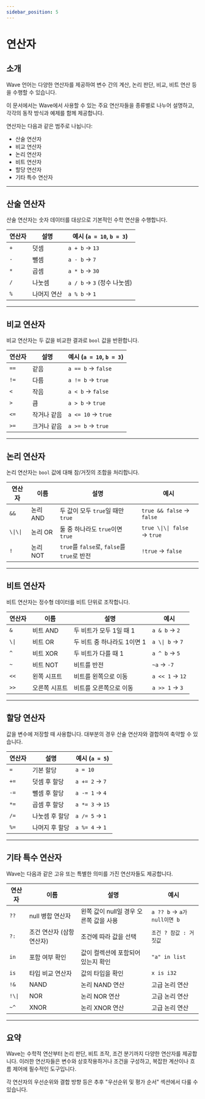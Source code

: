 ```yaml
---
sidebar_position: 5
---
```


# 연산자

## 소개

Wave 언어는 다양한 연산자를 제공하여 변수 간의 계산, 논리 판단, 비교, 비트 연산 등을 수행할 수 있습니다.

이 문서에서는 Wave에서 사용할 수 있는 주요 연산자들을 종류별로 나누어 설명하고, 각각의 동작 방식과 예제를 함께 제공합니다.

연산자는 다음과 같은 범주로 나뉩니다:

- 산술 연산자
- 비교 연산자
- 논리 연산자
- 비트 연산자
- 할당 연산자
- 기타 특수 연산자

---

## 산술 연산자

산술 연산자는 숫자 데이터를 대상으로 기본적인 수학 연산을 수행합니다.

| 연산자 | 설명     | 예시 (`a = 10`, `b = 3`) |
| --- | ------ | ----------------------------------------- |
| `+` | 덧셈     | `a + b` → `13`                            |
| `-` | 뺄셈     | `a - b` → `7`                             |
| `*` | 곱셈     | `a * b` → `30`                            |
| `/` | 나눗셈    | `a / b` → `3` (정수 나눗셈) |
| `%` | 나머지 연산 | `a % b` → `1`                             |

---

## 비교 연산자

비교 연산자는 두 값을 비교한 결과로 `bool` 값을 반환합니다.

| 연산자  | 설명     | 예시 (`a = 10`, `b = 3`) |
| ---- | ------ | ----------------------------------------- |
| `==` | 같음     | `a == b` → `false`                        |
| `!=` | 다름     | `a != b` → `true`                         |
| `<`  | 작음     | `a < b` → `false`                         |
| `>`  | 큼      | `a > b` → `true`                          |
| `<=` | 작거나 같음 | `a <= 10` → `true`                        |
| `>=` | 크거나 같음 | `a >= b` → `true`                         |

---

## 논리 연산자

논리 연산자는 `bool` 값에 대해 참/거짓의 조합을 처리합니다.

| 연산자        | 이름     | 설명                                    | 예시                             |
| ---------- | ------ | ------------------------------------- | ------------------------------ |
| `&&`       | 논리 AND | 두 값이 모두 `true`일 때만 `true`             | `true && false` → `false`      |
| `\\|\\|` | 논리 OR  | 둘 중 하나라도 `true`이면 `true`              | `true \\|\\| false` → `true` |
| `!`        | 논리 NOT | `true`를 `false`로, `false`를 `true`로 반전 | `!true` → `false`              |

---

## 비트 연산자

비트 연산자는 정수형 데이터를 비트 단위로 조작합니다.

| 연산자    | 이름      | 설명                | 예시               |
| ------ | ------- | ----------------- | ---------------- |
| `&`    | 비트 AND  | 두 비트가 모두 1일 때 1   | `a & b` → `2`    |
| `\\|` | 비트 OR   | 두 비트 중 하나라도 1이면 1 | `a \\| b` → `7` |
| `^`    | 비트 XOR  | 두 비트가 다를 때 1      | `a ^ b` → `5`    |
| `~`    | 비트 NOT  | 비트를 반전            | `~a` → `-7`      |
| `<<`   | 왼쪽 시프트  | 비트를 왼쪽으로 이동       | `a << 1` → `12`  |
| `>>`   | 오른쪽 시프트 | 비트를 오른쪽으로 이동      | `a >> 1` → `3`   |

---

## 할당 연산자

값을 변수에 저장할 때 사용합니다. 대부분의 경우 산술 연산자와 결합하여 축약할 수 있습니다.

| 연산자  | 설명       | 예시 (`a = 5`) |
| ---- | -------- | ------------------------------- |
| `=`  | 기본 할당    | `a = 10`                        |
| `+=` | 덧셈 후 할당  | `a += 2` → `7`                  |
| `-=` | 뺄셈 후 할당  | `a -= 1` → `4`                  |
| `*=` | 곱셈 후 할당  | `a *= 3` → `15`                 |
| `/=` | 나눗셈 후 할당 | `a /= 5` → `1`                  |
| `%=` | 나머지 후 할당 | `a %= 4` → `1`                  |

---

## 기타 특수 연산자

Wave는 다음과 같은 고유 또는 특별한 의미를 가진 연산자들도 제공합니다.

| 연산자     | 이름                                 | 설명                       | 예시                       |
| ------- | ---------------------------------- | ------------------------ | ------------------------ |
| `??`    | null 병합 연산자                        | 왼쪽 값이 null일 경우 오른쪽 값을 사용 | `a ?? b` → `a가 null이면 b` |
| `?:`    | 조건 연산자 (삼항 연산자) | 조건에 따라 값을 선택             | `조건 ? 참값 : 거짓값`          |
| `in`    | 포함 여부 확인                           | 값이 컬렉션에 포함되어 있는지 확인      | `"a" in list`            |
| `is`    | 타입 비교 연산자                          | 값의 타입을 확인                | `x is i32`               |
| `!&`    | NAND                               | 논리 NAND 연산               | 고급 논리 연산                 |
| `!\\|` | NOR                                | 논리 NOR 연산                | 고급 논리 연산                 |
| `~^`    | XNOR                               | 논리 XNOR 연산               | 고급 논리 연산                 |

---

## 요약

Wave는 수학적 연산부터 논리 판단, 비트 조작, 조건 분기까지 다양한 연산자를 제공합니다.
이러한 연산자들은 변수와 상호작용하거나 조건을 구성하고, 복잡한 계산이나 흐름 제어에 필수적인 도구입니다.

각 연산자의 우선순위와 결합 방향 등은 추후 "우선순위 및 평가 순서" 섹션에서 다룰 수 있습니다.